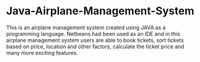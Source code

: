 # Java-Airplane-Management-System
This is an airplane management system created using JAVA as a programming language. Netbeans had been used as an IDE and in this airplane management system users are able to book tickets, sort tickets based on price, location and other factors, calculate the ticket price and many more exciting features. 
